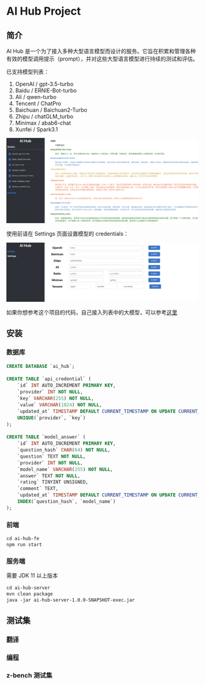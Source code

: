 # AI Hub Project

## 简介

AI Hub 是一个为了接入多种大型语言模型而设计的服务。它旨在积累和管理各种有效的模型调用提示（prompt），并对这些大型语言模型进行持续的测试和评估。

已支持模型列表：
1. OpenAI / gpt-3.5-turbo
2. Baidu / ERNIE-Bot-turbo
3. Ali / qwen-turbo
4. Tencent / ChatPro
5. Baichuan / Baichuan2-Turbo
6. Zhipu / chatGLM_turbo
7. Minimax / abab6-chat
8. Xunfei / Spark3.1

![chat-demo](assets/chat-demo.png)


使用前请在 Settings 页面设置模型的 credentials：

![settings](assets/settings.png)

如果你想参考这个项目的代码，自己接入列表中的大模型，可以参考[这里](ai-hub-server/src/main/java/com/github/xielong/aihub/adapter)

## 安装

### 数据库
```sql
CREATE DATABASE `ai_hub`;

CREATE TABLE `api_credential` (
    `id` INT AUTO_INCREMENT PRIMARY KEY,
    `provider` INT NOT NULL,
    `key` VARCHAR(255) NOT NULL,
    `value` VARCHAR(1024) NOT NULL,
    `updated_at` TIMESTAMP DEFAULT CURRENT_TIMESTAMP ON UPDATE CURRENT_TIMESTAMP,
    UNIQUE(`provider`, `key`)
);

CREATE TABLE `model_answer` (
    `id` INT AUTO_INCREMENT PRIMARY KEY,
    `question_hash` CHAR(64) NOT NULL,
    `question` TEXT NOT NULL,
    `provider` INT NOT NULL,
    `model_name` VARCHAR(255) NOT NULL,
    `answer` TEXT NOT NULL,
    `rating` TINYINT UNSIGNED,
    `comment` TEXT,
    `updated_at` TIMESTAMP DEFAULT CURRENT_TIMESTAMP ON UPDATE CURRENT_TIMESTAMP,
    INDEX(`question_hash`, `model_name`)
);
```

### 前端
```shell
cd ai-hub-fe
npm run start
```

### 服务端
需要 JDK 11 以上版本
```shell
cd ai-hub-server
mvn clean package
java -jar ai-hub-server-1.0.0-SNAPSHOT-exec.jar
```

## 测试集

### [翻译](docs/use_cases/translation/)
### [编程](docs/use_cases/coding/)
### z-bench 测试集
